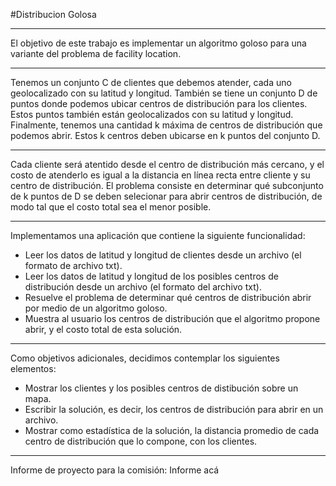 #Distribucion Golosa
***
El objetivo de este trabajo es implementar un algoritmo goloso para una variante del problema de facility location.
***
Tenemos un conjunto C de clientes que debemos atender, cada uno geolocalizado con su latitud y longitud. También se tiene un conjunto D de puntos donde podemos ubicar centros de distribución para los clientes.
Estos puntos también están geolocalizados con su latitud y longitud. Finalmente, tenemos una cantidad k máxima de centros de distribución que podemos abrir. Estos k centros deben ubicarse en k puntos del conjunto D.
***
Cada cliente será atentido desde el centro de distribución más cercano, y el costo de atenderlo es igual a la distancia en línea recta entre cliente y su centro de distribución.
El problema consiste en determinar qué subconjunto de k puntos de D se deben selecionar para abrir centros de distribución, de modo tal que el costo total sea el menor posible. 
***
Implementamos una aplicación que contiene la siguiente funcionalidad:
* Leer los datos de latitud y longitud de clientes desde un archivo (el formato de archivo txt).
* Leer los datos de latitud y longitud de los posibles centros de distribución desde un archivo (el formato del archivo txt).
* Resuelve el problema de determinar qué centros de distribución abrir por medio de un algoritmo goloso.
* Muestra al usuario los centros de distribución que el algoritmo propone abrir, y el costo total de esta solución.
***
Como objetivos adicionales, decidimos contemplar los siguientes elementos:
* Mostrar los clientes y los posibles centros de distibución sobre un mapa.
* Escribir la solución, es decir, los centros de distribución para abrir en un archivo.
* Mostrar como estadística de la solución, la distancia promedio de cada centro de distribución que lo compone, con los clientes.
***
Informe de proyecto para la comisión: <a name="https://docs.google.com/document/d/1xia1uuITFA3OMRDUjeQ9Cahv2ama4qKe/edit?usp=sharing&ouid=103221455200934392643&rtpof=true&sd=true">Informe acá</a>
